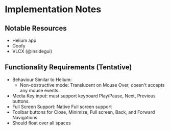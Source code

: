 # Implementation Notes
## Notable Resources
- Helium app
- Goofy
- VLCX (@insidegui)

## Functionality Requirements (Tentative)
- Behaviour Similar to Helium:
  - Non-obstructive mode: Translucent on Mouse Over, doesn't accepts any mouse events.
- Media Key input: must support keyboard Play/Pause, Next, Previous buttons.
- Full Screen Support: Native Full screen support
- Toolbar buttons for Close, Minimize, Full screen, Back, and Forward Navigations
- Should float over all spaces

